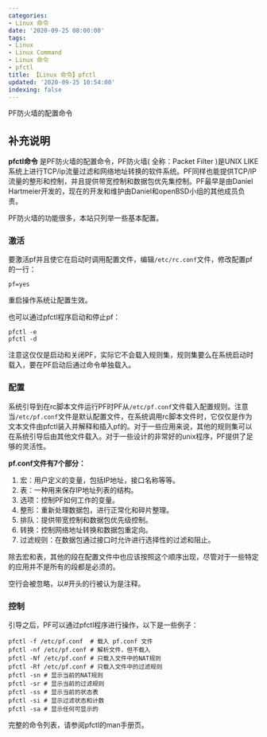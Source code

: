 ```yaml
---
categories:
- Linux 命令
date: '2020-09-25 08:00:00'
tags:
- Linux
- Linux Command
- Linux 命令
- pfctl
title: 【Linux 命令】pfctl
updated: '2020-09-25 10:54:00'
indexing: false
---
```


PF防火墙的配置命令

## 补充说明

**pfctl命令** 是PF防火墙的配置命令，PF防火墙( 全称：Packet Filter )是UNIX LIKE系统上进行TCP/ip流量过滤和网络地址转换的软件系统。PF同样也能提供TCP/IP流量的整形和控制，并且提供带宽控制和数据包优先集控制。PF最早是由Daniel Hartmeier开发的，现在的开发和维护由Daniel和openBSD小组的其他成员负责。

PF防火墙的功能很多，本站只列举一些基本配置。

### 激活

要激活pf并且使它在启动时调用配置文件，编辑`/etc/rc.conf`文件，修改配置pf的一行：

```shell
pf=yes
```

重启操作系统让配置生效。

也可以通过pfctl程序启动和停止pf：

```shell
pfctl -e
pfctl -d
```

注意这仅仅是启动和关闭PF，实际它不会载入规则集，规则集要么在系统启动时载入，要在PF启动后通过命令单独载入。

### 配置

系统引导到在rc脚本文件运行PF时PF从`/etc/pf.conf`文件载入配置规则。注意当`/etc/pf.conf`文件是默认配置文件，在系统调用rc脚本文件时，它仅仅是作为文本文件由pfctl装入并解释和插入pf的。对于一些应用来说，其他的规则集可以在系统引导后由其他文件载入。对于一些设计的非常好的unix程序，PF提供了足够的灵活性。

 **pf.conf文件有7个部分：** 

1.  宏：用户定义的变量，包括IP地址，接口名称等等。
2.  表：一种用来保存IP地址列表的结构。
3.  选项：控制PF如何工作的变量。
4.  整形：重新处理数据包，进行正常化和碎片整理。
5.  排队：提供带宽控制和数据包优先级控制。
6.  转换：控制网络地址转换和数据包重定向。
7.  过滤规则：在数据包通过接口时允许进行选择性的过滤和阻止。

除去宏和表，其他的段在配置文件中也应该按照这个顺序出现，尽管对于一些特定的应用并不是所有的段都是必须的。

空行会被忽略，以#开头的行被认为是注释。

### 控制

引导之后，PF可以通过pfctl程序进行操作，以下是一些例子：

```shell
pfctl -f /etc/pf.conf  # 载入 pf.conf 文件
pfctl -nf /etc/pf.conf # 解析文件，但不载入
pfctl -Nf /etc/pf.conf # 只载入文件中的NAT规则
pfctl -Rf /etc/pf.conf # 只载入文件中的过滤规则
pfctl -sn # 显示当前的NAT规则
pfctl -sr # 显示当前的过滤规则
pfctl -ss # 显示当前的状态表
pfctl -si # 显示过滤状态和计数
pfctl -sa # 显示任何可显示的
```

完整的命令列表，请参阅pfctl的man手册页。


<!-- Linux命令行搜索引擎：https://jaywcjlove.github.io/linux-command/ -->